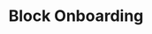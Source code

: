 ---
title: Block Onboarding
api:
  file: recipients.json
  operationId: get-block-onboarding
deprecated: false
hidden: false
link:
  new_tab: false
metadata:
  robots: index
---